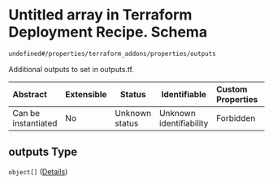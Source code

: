 # Untitled array in Terraform Deployment Recipe. Schema

```txt
undefined#/properties/terraform_addons/properties/outputs
```

Additional outputs to set in outputs.tf.


| Abstract            | Extensible | Status         | Identifiable            | Custom Properties | Additional Properties | Access Restrictions | Defined In                                                                                                            |
| :------------------ | ---------- | -------------- | ----------------------- | :---------------- | --------------------- | ------------------- | --------------------------------------------------------------------------------------------------------------------- |
| Can be instantiated | No         | Unknown status | Unknown identifiability | Forbidden         | Allowed               | none                | [deployment.schema.json\*](../../../../../../../../../../tmp/182028425/deployment.schema.json "open original schema") |

## outputs Type

`object[]` ([Details](deployment-properties-terraform_addons-properties-outputs-items.md))
